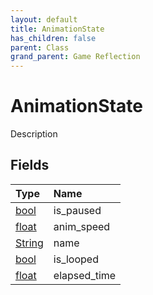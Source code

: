 ```yaml
---
layout: default
title: AnimationState
has_children: false
parent: Class
grand_parent: Game Reflection
---
```

# AnimationState
Description 

## Fields

| Type | Name |
|:----------|:--------------|
| [bool](/riftbreaker-wiki/docs/game-reflection/components/bool/) | is_paused |
| [float](/riftbreaker-wiki/docs/game-reflection/components/float/) | anim_speed |
| [String](/riftbreaker-wiki/docs/game-reflection/components/string/) | name |
| [bool](/riftbreaker-wiki/docs/game-reflection/components/bool/) | is_looped |
| [float](/riftbreaker-wiki/docs/game-reflection/components/float/) | elapsed_time |

